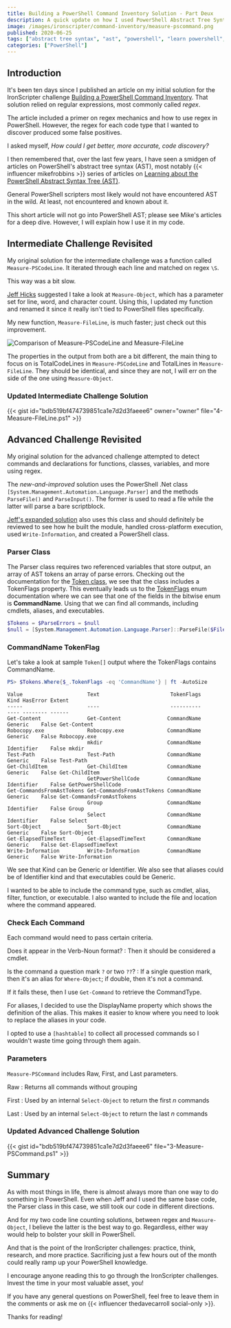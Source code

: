 ```yaml
---
title: Building a PowerShell Command Inventory Solution - Part Deux
description: A quick update on how I used PowerShell Abstract Tree Syntax to solve this Iron Scripter challenge.
image: /images/ironscripter/command-inventory/measure-pscommand.png
published: 2020-06-25
tags: ["abstract tree syntax", "ast", "powershell", "learn powershell", "iron scripter", "iron scripter challenge", "iron scripter solution"]
categories: ["PowerShell"]
---
```


## Introduction

It's been ten days since I published an article on my initial solution for the IronScripter challenge
[Building a PowerShell Command Inventory][CommandInventory].
That solution relied on regular expressions, most commonly called *regex*.

The article included a primer on regex mechanics and how to use regex in PowerShell.
However, the regex for each code type that I wanted to discover produced some false positives.

I asked myself, *How could I get better, more accurate, code discovery?*

I then remembered that, over the last few years, I have seen a smidgen of articles on PowerShell's abstract tree syntax
(AST), most notably {{< influencer mikefrobbins >}} series of articles on
[Learning about the PowerShell Abstract Syntax Tree (AST)](https://mikefrobbins.com/2018/09/28/learning-about-the-powershell-abstract-syntax-tree-ast/).

General PowerShell scripters most likely would not have encountered AST in the wild.
At least, not encountered and known about it.

This short article will not go into PowerShell AST; please see Mike's articles for a deep dive.
However, I will explain how I use it in my code.

[CommandInventory]: https://ironscripter.us/building-a-powershell-command-inventory/
[mikefrobbins]: https://twitter.com/mikefrobbins

## Intermediate Challenge Revisited

My original solution for the intermediate challenge was a function called `Measure-PSCodeLine`.
It iterated through each line and matched on regex `\S`.

This way was a bit slow.

[Jeff Hicks][jeffhicks] suggested I take a look at `Measure-Object`, which has a parameter set for
line, word, and character count.
Using this, I updated my function and renamed it since it really isn't tied to PowerShell files specifically.

My new function, `Measure-FileLine`, is much faster; just check out this improvement.

![Comparison of Measure-PSCodeLine and Measure-FileLine](/images/ironscripter/command-inventory/measure-fileline-comparison.png
"Comparison of Measure-PSCodeLine and Measure-FileLine - 6.872 seconds vs 2.838 seconds for the same path")

The properties in the output from both are a bit different, the main thing to focus on is TotalCodeLines in
`Measure-PSCodeLine` and TotalLines in `Measure-FileLine`.
They should be identical, and since they are not, I will err on the side of the one using `Measure-Object`.

[jeffhicks]: https://twitter.com/JeffHicks

### Updated Intermediate Challenge Solution

{{< gist id="bdb519bf474739851ca1e7d2d3faeee6" owner="owner" file="4-Measure-FileLine.ps1" >}}

## Advanced Challenge Revisited

My original solution for the advanced challenge attempted to detect commands and declarations for functions, classes,
variables, and more using regex.

The *new-and-improved* solution uses the PowerShell .Net class `[System.Management.Automation.Language.Parser]` and the
methods `ParseFile()` and `ParseInput()`.
The former is used to read a file while the latter will parse a bare scriptblock.

[Jeff's expanded solution][jeffhickscriptinventorytool] also uses this class and should definitely be
reviewed to see how he built the module, handled cross-platform execution, used `Write-Information`, and created a PowerShell class.

[jeffhickscriptinventorytool]: https://jdhitsolutions.com/blog/powershell/7559/an-expanded-powershell-scripting-inventory-tool/

### Parser Class

The Parser class requires two referenced variables that store output, an array of AST tokens an array of parse errors.
Checking out the documentation for the [Token class][tokenclass], we see that the class includes a
TokenFlags property.
This eventually leads us to the [TokenFlags][tokenflags] enum documentation where we can see that one
of the fields in the bitwise enum is **CommandName**.
Using that we can find all commands, including cmdlets, aliases, and executables.

```powershell
$Tokens = $ParseErrors = $null
$null = [System.Management.Automation.Language.Parser]::ParseFile($File.FullName,[ref]$Tokens,[ref]$ParseErrors)
```

[tokenclass]: https://docs.microsoft.com/en-us/dotnet/api/system.management.automation.language.token?view=powershellsdk-7.0.0
[tokenflags]: https://docs.microsoft.com/en-us/dotnet/api/system.management.automation.language.tokenflags?view=powershellsdk-7.0.0

### CommandName TokenFlag

Let's take a look at sample `Token[]` output where the TokenFlags contains CommandName.

```powershell
PS> $Tokens.Where{$_.TokenFlags -eq 'CommandName'} | ft -AutoSize
```

```console
Value                     Text                       TokenFlags       Kind HasError Extent
-----                     ----                       ----------       ---- -------- ------
Get-Content               Get-Content               CommandName    Generic    False Get-Content
Robocopy.exe              Robocopy.exe              CommandName    Generic    False Robocopy.exe
                          mkdir                     CommandName Identifier    False mkdir
Test-Path                 Test-Path                 CommandName    Generic    False Test-Path
Get-ChildItem             Get-ChildItem             CommandName    Generic    False Get-ChildItem
                          GetPowerShellCode         CommandName Identifier    False GetPowerShellCode
Get-CommandsFromAstTokens Get-CommandsFromAstTokens CommandName    Generic    False Get-CommandsFromAstTokens
                          Group                     CommandName Identifier    False Group
                          Select                    CommandName Identifier    False Select
Sort-Object               Sort-Object               CommandName    Generic    False Sort-Object
Get-ElapsedTimeText       Get-ElapsedTimeText       CommandName    Generic    False Get-ElapsedTimeText
Write-Information         Write-Information         CommandName    Generic    False Write-Information
```

We see that Kind can be Generic or Identifier.
We also see that aliases could be of Identifier kind and that executables could be Generic.

I wanted to be able to include the command type, such as cmdlet, alias, filter, function, or executable.
I also wanted to include the file and location where the command appeared.

### Check Each Command

Each command would need to pass certain criteria.

Does it appear in the Verb-Noun format?
: Then it should be considered a cmdlet.

Is the command a question mark `?` or two `??`?
: If a single question mark, then it's an alias for `Where-Object`; if double, then it's not a command.

If it fails these, then I use `Get-Command` to retrieve the CommandType.

For aliases, I decided to use the DisplayName property which shows the definition of the alias.
This makes it easier to know where you need to look to replace the aliases in your code.

I opted to use a `[hashtable]` to collect all processed commands so I wouldn't waste time going through them again.

### Parameters

`Measure-PSCommand` includes Raw, First, and Last parameters.

Raw
: Returns all commands without grouping

First
: Used by an internal `Select-Object` to return the first *n* commands

Last
: Used by an internal `Select-Object` to return the last *n* commands

### Updated Advanced Challenge Solution

{{< gist id="bdb519bf474739851ca1e7d2d3faeee6" file="3-Measure-PSCommand.ps1" >}}

## Summary

As with most things in life, there is almost always more than one way to do something in PowerShell.
Even when Jeff and I used the same base code, the Parser class in this case, we still took our code in different directions.

And for my two code line counting solutions, between regex and `Measure-Object`, I believe the latter is the best way to go.
Regardless, either way would help to bolster your skill in PowerShell.

And that is the point of the IronScripter challenges: practice, think, research, and more practice.
Sacrificing just a few hours out of the month could really ramp up your PowerShell knowledge.

I encourage anyone reading this to go through the IronScripter challenges.
Invest the time in your most valuable asset, you!

If you have any general questions on PowerShell, feel free to leave them in the comments or ask me on  {{< influencer thedavecarroll social-only >}}.

Thanks for reading!
